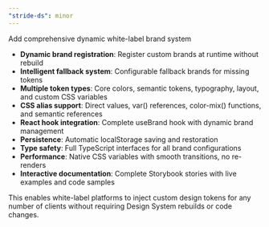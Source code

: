 ```yaml
---
"stride-ds": minor
---
```


Add comprehensive dynamic white-label brand system

- **Dynamic brand registration**: Register custom brands at runtime without rebuild
- **Intelligent fallback system**: Configurable fallback brands for missing tokens  
- **Multiple token types**: Core colors, semantic tokens, typography, layout, and custom CSS variables
- **CSS alias support**: Direct values, var() references, color-mix() functions, and semantic references
- **React hook integration**: Complete useBrand hook with dynamic brand management
- **Persistence**: Automatic localStorage saving and restoration
- **Type safety**: Full TypeScript interfaces for all brand configurations
- **Performance**: Native CSS variables with smooth transitions, no re-renders
- **Interactive documentation**: Complete Storybook stories with live examples and code samples

This enables white-label platforms to inject custom design tokens for any number of clients without requiring Design System rebuilds or code changes.
